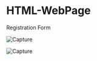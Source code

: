 # HTML-WebPage
Registration Form

![Capture](https://user-images.githubusercontent.com/82565293/124233787-d564d380-db30-11eb-856e-a80ef89ec606.PNG)

![Capture](https://user-images.githubusercontent.com/82565293/124233969-10ff9d80-db31-11eb-9d8c-2a29e759fba7.PNG)

